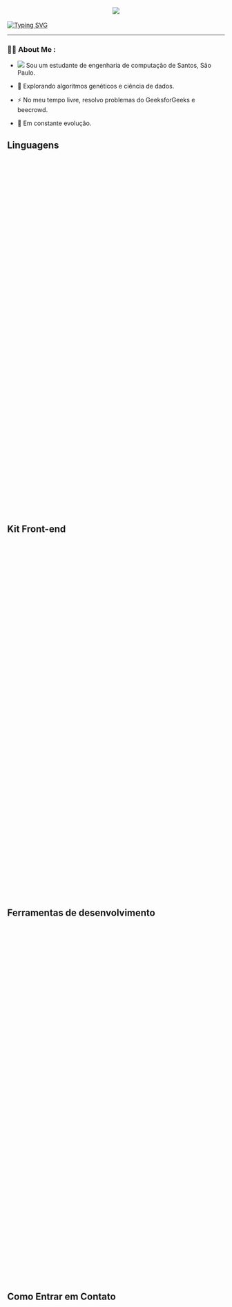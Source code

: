 <div id="header" align="center">
  <img src="https://media.giphy.com/media/Qo2dupDib32rkTY4hX/giphy.gif" width="300"/>
</div>

[![Typing SVG](https://readme-typing-svg.demolab.com?font=Splina+Sans+Mono&duration=1500&pause=2000&center=true&multiline=true&repeat=false&random=false&width=1100&height=100&lines=Bem+vindo(a)!+%F0%9F%AA%B4;Eu+sou+o+Gustavo%2C+um+estudante+de+engenharia+de+computa%C3%A7%C3%A3o+apaixonado+por+tecnologia+e+programa%C3%A7%C3%A3o.;Santos+-+SP)](https://git.io/typing-svg)

---

### :man_technologist: About Me :
- <img src="https://media.giphy.com/media/WUlplcMpOCEmTGBtBW/giphy.gif" width="30"> Sou um estudante de engenharia de computação de Santos, São Paulo.

- :seedling: Explorando algoritmos genéticos e ciência de dados.

- :zap: No meu tempo livre, resolvo problemas do GeeksforGeeks e beecrowd.
  
- :telescope: Em constante evolução.


<h2>Linguagens</h2>

<div align="center" style="margin:400px; width: 1000px">
    <img src="https://github.com/devicons/devicon/blob/master/icons/c/c-plain.svg"  title="C" alt="C" width="60" height="60"/>&nbsp;
    <img src="https://github.com/devicons/devicon/blob/master/icons/cplusplus/cplusplus-plain.svg"  title="C++" alt="C++" width="60" height="60"/>&nbsp;
    <img src="https://github.com/devicons/devicon/blob/master/icons/csharp/csharp-plain.svg"  title="C#" alt="Csharp" width="60" height="60"/>&nbsp;
    <img src="https://github.com/devicons/devicon/blob/master/icons/javascript/javascript-original.svg" title="JavaScript" alt="JavaScript" width="60" height="60"/>&nbsp;
</div>



<h2>Kit Front-end</h2>
<div align="center" style="margin:400px; width: 1000px">
    <img src="https://github.com/devicons/devicon/blob/master/icons/css3/css3-plain-wordmark.svg"  title="CSS3" alt="CSS" width="60" height="60"/>&nbsp;
    <img src="https://github.com/devicons/devicon/blob/master/icons/html5/html5-original.svg" title="HTML5" alt="HTML" width="60" height="60"/>&nbsp;
</div>

<h2>Ferramentas de desenvolvimento</h2>
<div align="center" style="margin:400px; width: 1000px">
    <img src="https://github.com/devicons/devicon/blob/master/icons/vscode/vscode-original-wordmark.svg" title="VSCode" **alt="Visual Studio Code" width="60" height="60"/>
    <img src="https://github.com/devicons/devicon/blob/master/icons/git/git-original-wordmark.svg" title="Git" **alt="Git" width="60" height="60"/>
</div>

<h2>Como Entrar em Contato</h2>

<div id="badges" align="center" style="margin:400px; width: 1000px">
    <a href="https://www.linkedin.com/in/gustavo-gouveia-193405265/" target="_blank">
            <img src="https://img.shields.io/badge/LinkedIn-0077B5?style=for-the-badge&logo=linkedin&logoColor=white"/>
    </a>
    <a href="mailto:g.alvarezftw@gmail.com" target="_blank">
            <img src="https://img.shields.io/badge/Gmail-D14836?style=for-the-badge&logo=gmail&logoColor=white"/>
    </a>
</div>

